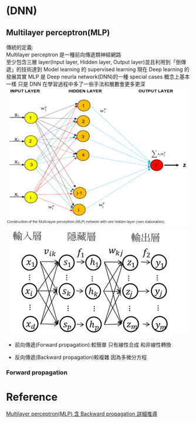 # (DNN)

## Multilayer perceptron(MLP)

傳統的定義:  
Multilayer perceptron 是一種前向傳遞類神經網路  
至少包含三層 layer(Input layer, Hidden layer, Output layer)並且利用到「倒傳遞」的技術達到 Model learning 的 supervised learning
現在 Deep learning 的發展其實 MLP 是 Deep neurla network(DNN)的一種 special cases 概念上基本一樣
只是 DNN 在學習過程中多了一些手法和層數會更多更深  
![Multilayer perceptron](<./Images/Construction%20of%20the%20Multilayer%20perceptron(MLP)%20network.png> "Multilayer perceptron")  
![Multilayer perceptron](./Images/MLP.png "Multilayer perceptron")

- 前向傳遞(Forward propagation):較簡單 只有線性合成 和非線性轉換

- 反向傳遞(Backward propagation)較複雜 因為多微分方程

### Forward propagation

# Reference

[Multilayer perceptron(MLP) 含 Backward propagation 詳細推導](https://hackmd.io/@wayne0509/ryTVXpmMw)
